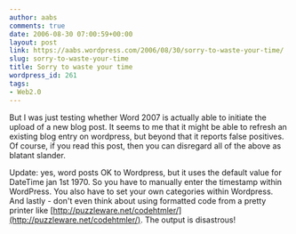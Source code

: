 ```yaml
---
author: aabs
comments: true
date: 2006-08-30 07:00:59+00:00
layout: post
link: https://aabs.wordpress.com/2006/08/30/sorry-to-waste-your-time/
slug: sorry-to-waste-your-time
title: Sorry to waste your time
wordpress_id: 261
tags:
- Web2.0
---
```


But I was just testing whether Word 2007 is actually able to initiate the upload of a new blog post. It seems to me that it might be able to refresh an existing blog entry on wordpress, but beyond that it reports false positives. Of course, if you read this post, then you can disregard all of the above as blatant slander.<!-- more -->

Update: yes, word posts OK to Wordpress, but it uses the default value for DateTime jan 1st 1970. So you have to manually enter the timestamp within WordPress. You also have to set your own categories within Wordpress. And lastly - don't even think about using formatted code from a pretty printer like [http://puzzleware.net/codehtmler/](http://puzzleware.net/codehtmler/). The output is disastrous!
